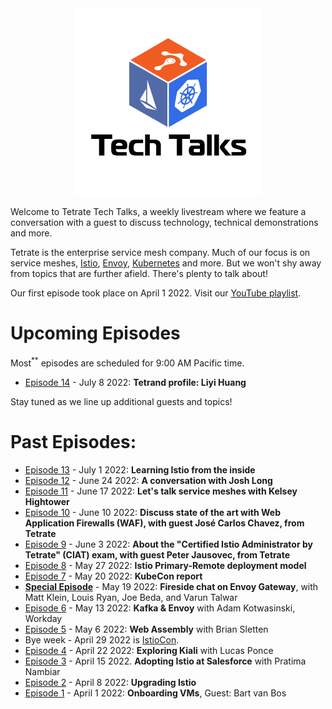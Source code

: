 
<center>
<img src="assets/logo.jpg" width="300" alt="Tetrate Tech Talks Logo">
</center>

Welcome to Tetrate Tech Talks, a weekly livestream where we feature a conversation with a guest to discuss technology, technical demonstrations and more.

Tetrate is the enterprise service mesh company.  Much of our focus is on service meshes, [Istio](https://istio.io/), [Envoy](https://www.envoyproxy.io/), [Kubernetes](https://kubernetes.io/) and more.  But we won't shy away from topics that are further afield.  There's plenty to talk about!

Our first episode took place on April 1 2022.
Visit our [YouTube playlist](https://www.youtube.com/playlist?list=PLm51GPKRAmTlOkjWDJBQYtjcc9WPk4E4F).

# Upcoming Episodes

Most<sup>**</sup> episodes are scheduled for 9:00 AM Pacific time.

- [Episode 14](episode14/) - July 8 2022: **Tetrand profile: Liyi Huang**

Stay tuned as we line up additional guests and topics!

# Past Episodes:

- [Episode 13](episode13/) - July 1 2022: **Learning Istio from the inside**
- [Episode 12](episode12/) - June 24 2022: **A conversation with Josh Long**
- [Episode 11](episode11/) - June 17 2022: **Let's talk service meshes with Kelsey Hightower**
- [Episode 10](episode10/) - June 10 2022: **Discuss state of the art with Web Application Firewalls (WAF), with guest José Carlos Chavez, from Tetrate**
- [Episode 9](episode9/) - June 3 2022: **About the "Certified Istio Administrator by Tetrate" (CIAT) exam, with guest Peter Jausovec, from Tetrate**
- [Episode 8](episode8/) - May 27 2022: **Istio Primary-Remote deployment model**
- [Episode 7](episode7/) - May 20 2022: **KubeCon report**
- [**Special Episode**](envoygw/) - May 19 2022: **Fireside chat on Envoy Gateway**, with Matt Klein, Louis Ryan, Joe Beda, and Varun Talwar
- [Episode 6](episode6/) - May 13 2022: **Kafka & Envoy** with Adam Kotwasinski, Workday
- [Episode 5](episode5/) - May 6 2022: **Web Assembly** with Brian Sletten
- Bye week - April 29 2022 is [IstioCon](https://events.istio.io/istiocon-2022/program/).
- [Episode 4](episode4/) - April 22 2022: **Exploring Kiali** with Lucas Ponce
- [Episode 3](episode3/) - April 15 2022.  **Adopting Istio at Salesforce** with Pratima Nambiar
- [Episode 2](episode2/) - April 8 2022:  **Upgrading Istio**
- [Episode 1](episode1/) - April 1 2022: **Onboarding VMs**, Guest: Bart van Bos